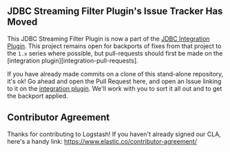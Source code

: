 ## JDBC Streaming Filter Plugin's Issue Tracker Has Moved

This JDBC Streaming Filter Plugin is now a part of the [JDBC Integration Plugin][integration-source]. This project remains open for backports of fixes from that project to the `1.x` series where possible, but pull-requests should first be made on the [integration plugin][integration-pull-requests].

If you have already made commits on a clone of this stand-alone repository, it's ok! Go ahead and open the Pull Request here, and open an Issue linking to it on the [integration plugin][integration-issues]. We'll work with you to sort it all out and to get the backport applied.

## Contributor Agreement

Thanks for contributing to Logstash! If you haven't already signed our CLA, here's a handy link: https://www.elastic.co/contributor-agreement/

[integration-source]: https://github.com/logstash-plugins/logstash-integration-jdbc
[integration-issues]: https://github.com/logstash-plugins/logstash-integration-jdbc/issues/
[logstash-forum]: https://discuss.elastic.co/c/logstash